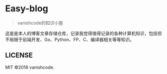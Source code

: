 # Easy-blog

> vanishcode的知识小屋

这是是本人的博客文章存储仓库，记录我觉得值得记录的各种计算机知识，包括但不局限于前端开发、Go、Python、FP、C、编译器相关等等知识。

## LICENSE

MIT ©2018 vanishcode.
